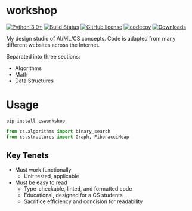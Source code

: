 # workshop

[![Python 3.9+](https://img.shields.io/badge/python-3.9+-blue.svg)](https://www.python.org/downloads/release/python-390/)
[![Build Status](https://github.com/TylerYep/workshop/actions/workflows/test.yml/badge.svg)](https://github.com/TylerYep/workshop/actions/workflows/test.yml)
[![GitHub license](https://img.shields.io/github/license/TylerYep/workshop)](https://github.com/TylerYep/workshop/blob/main/LICENSE)
[![codecov](https://codecov.io/gh/TylerYep/workshop/branch/main/graph/badge.svg)](https://codecov.io/gh/TylerYep/workshop)
[![Downloads](https://pepy.tech/badge/csworkshop)](https://pepy.tech/project/csworkshop)

My design studio of AI/ML/CS concepts. Code is adapted from many different websites across the Internet.

Separated into three sections:

- Algorithms
- Math
- Data Structures

# Usage

```
pip install csworkshop
```

```python
from cs.algorithms import binary_search
from cs.structures import Graph, FibonacciHeap
```

## Key Tenets

- Must work functionally
  - Unit tested, applicable
- Must be easy to read
  - Type-checkable, linted, and formatted code
  - Educational, designed for a CS students
  - Sacrifice efficiency and concision for readability
